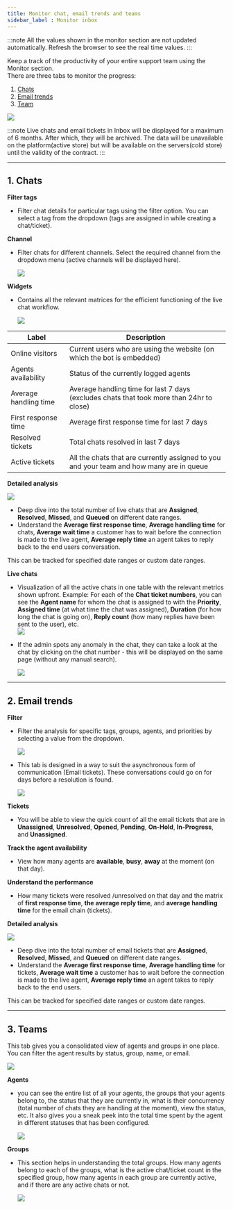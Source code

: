 ```yaml
---
title: Monitor chat, email trends and teams
sidebar_label : Monitor inbox
---
```


:::note
All the values shown in the monitor section are not updated automatically. Refresh the browser to see the real time values. 
:::

Keep a track of the productivity of your entire support team using the Monitor section.       
There are three tabs to monitor the progress:
1. [Chats](#chats)
2. [Email trends](#email)
3. [Team](#team)

![](https://i.imgur.com/NqQDSEd.png)


:::note
Live chats and email tickets in Inbox will be displayed for a maximum of 6 months. After which, they will be archived. The data will be unavailable on the platform(active store) but will be available on the servers(cold store) until the validity of the contract.
:::

---

## <a name="chats"></a> 1. Chats

**Filter tags**

- Filter chat details for particular tags using the filter option. You can select a tag from the dropdown (tags are assigned in while creating a chat/ticket).

**Channel**

- Filter chats for different channels. Select the required channel from the dropdown menu (active channels will be displayed here). 

    ![](https://i.imgur.com/rUNl6DY.png)


**Widgets**

- Contains all the relevant matrices for the efficient functioning of the live chat workflow. 

    ![](https://i.imgur.com/EPhHqwf.png)


| Label | Description |
| -------- | -------- |
| Online visitors     | Current users who are using the website (on which the bot is embedded)     |
|Agents availability| Status of the currently logged agents|
|Average handling time|Average handling time for last 7 days (excludes chats that took more than 24hr to close)|
|First response time|Average first response time for last 7 days|
|Resolved tickets|Total chats resolved in last 7 days|
|Active tickets|All the chats that are currently assigned to you and your team and how many are in queue|


**Detailed analysis**

![](https://i.imgur.com/4WHYeIf.png)


- Deep dive into the total number of live chats that are **Assigned**, **Resolved**, **Missed**, and **Queued** on different date ranges.
- Understand the **Average first response time**, **Average handling time** for chats, **Average wait time** a customer has to wait before the connection is made to the live agent, **Average reply time** an agent takes to reply back to the end users conversation. 

This can be tracked for specified date ranges or custom date ranges. 

**Live chats**

- Visualization of all the active chats in one table with the relevant metrics shown upfront. 
Example: For each of the **Chat ticket numbers**, you can see the **Agent name** for whom the chat is assigned to with the **Priority**, **Assigned time** (at what time the chat was assigned), **Duration** (for how long the chat is going on), **Reply count** (how many replies have been sent to the user), etc.      
    ![](https://i.imgur.com/v2CZiCr.png)


- If the admin spots any anomaly in the chat, they can take a look at the chat by clicking on the chat number - this will be displayed on the same page (without any manual search). 

    ![](https://i.imgur.com/K6B5gnd.png)

---

## <a name="email"></a> 2. Email trends 

**Filter**

- Filter the analysis for specific tags, groups, agents, and priorities by selecting a value from the dropdown.

    ![](https://i.imgur.com/LO2TQQg.png)

 
- This tab is designed in a way to suit the asynchronous form of communication (Email tickets). These conversations could go on for days before a resolution is found. 

    ![](https://i.imgur.com/spI6S1x.png)

**Tickets**

- You will be able to view the quick count of all the email tickets that are in **Unassigned**, **Unresolved**, **Opened**, **Pending**, **On-Hold**, **In-Progress**, and **Unassigned**. 

**Track the agent availability** 

- View how many agents are **available**, **busy**, **away** at the moment (on that day). 

**Understand the performance** 

- How many tickets were resolved /unresolved on that day and the matrix of **first response time**, **the average reply time**, and **average handling time** for the email chain (tickets).

**Detailed analysis**

![](https://i.imgur.com/HW9QJRC.png)


- Deep dive into the total number of email tickets that are **Assigned**, **Resolved**, **Missed**, and **Queued** on different date ranges.
- Understand the **Average first response time**, **Average handling time** for tickets, **Average wait time** a customer has to wait before the connection is made to the live agent, **Average reply time** an agent takes to reply back to the end users. 

This can be tracked for specified date ranges or custom date ranges. 

---


## <a name="team"></a> 3. Teams 

This tab gives you a consolidated view of agents and groups in one place. 
You can filter the agent results by status, group, name, or email.

![](https://i.imgur.com/vrcncBR.png)

**Agents** 


- you can see the entire list of all your agents, the groups that your agents belong to, the status that they are currently in, what is their concurrency (total number of chats they are handling at the moment), view the status, etc. It also gives you a sneak peek into the total time spent by the agent in different statuses that has been configured. 

    ![](https://i.imgur.com/waZZ4Jv.png)


**Groups** 


- This section helps in understanding the total groups. How many agents belong to each of the groups, what is the active chat/ticket count in the specified group, how many agents in each group are currently active, and if there are any active chats or not. 

    ![](https://i.imgur.com/gWvnWgE.png)

